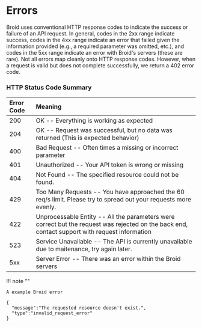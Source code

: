 # Errors

Broid uses conventional HTTP response codes to indicate the success or failure of an API request. In general, codes in the 2xx range indicate success, codes in the 4xx range indicate an error that failed given the information provided (e.g., a required parameter was omitted, etc.), and codes in the 5xx range indicate an error with Broid's servers (these are rare). Not all errors map cleanly onto HTTP response codes. However, when a request is valid but does not complete successfully, we return a 402 error code.

### HTTP Status Code Summary

| Error Code | Meaning                                                                                                                                        |
|:-----------|:-----------------------------------------------------------------------------------------------------------------------------------------------|
| 200        | OK -- Everything is working as expected                                                                                                        |
| 204        | OK -- Request was successful, but no data was returned (This is expected behavior)                                                             |
| 400        | Bad Request -- Often times a missing or incorrect parameter                                                                                    |
| 401        | Unauthorized -- Your API token is wrong or missing                                                                                             |
| 404        | Not Found -- The specified resource could not be found.                                                                                        |
| 429        | Too Many Requests -- You have approached the 60 req/s limit. Please try to spread out your requests more evenly.                               |
| 422        | Unprocessable Entity -- All the parameters were correct but the request was rejected on the back end, contact support with request information |
| 523        | Service Unavailable -- The API is currently unavailable due to maitenance, try again later.                                                    |
| 5xx        | Server Error -- There was an error within the Broid servers                                                                                    |


!!! note ""

    A example Broid error

```
{
  "message":"The requested resource doesn't exist.",
  "type":"invalid_request_error"
}
```
